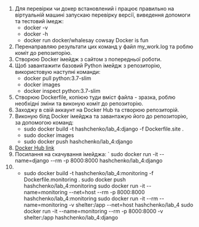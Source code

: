1. Для перевірки чи докер встановлений і працює правильно на віртуальній машині запускаю  перевірку версії, виведення допомоги та тестовий імедж:
   - docker -v
   - docker -h
   - docker run docker/whalesay cowsay Docker is fun
2. Перенаправляю результати цих команд у файл my_work.log та роблю коміт до репозиторію.
3. Створюю Docker імейдж з сайтом з попередньої роботи.
4. Щоб завантажити базовий Python імейдж з репозиторію, використовую наступні команди:
   - docker  pull python:3.7-slim
   - docker images
   - docker inspect python:3.7-slim
5. Створюю Dockerfile, копіюю туди вміст файла - зразка, роблю необхідні зміни та виконую коміт до репозиторію.
6. Заходжу в свій аккаунт на Docker Hub та створюю репозиторій.
7. Виконую білд Docker імейджа та завантажую його до репозиторію, за допомогою команд:
   - sudo docker build -t hashchenko/lab_4:django -f Dockerfile.site .
   - sudo docker images
   - sudo docker push hashchenko/lab_4:django 
8. [Docker Hub link](https://hub.docker.com/r/hashchenko/ik-31_hashchenko)
9. Посилання на скачування імейджа: `
sudo docker run -it --name=django --rm -p 8000:8000 hashchenko/lab_4:django
10. - sudo docker build -t hashchenko/lab_4:monitoring -f Dockerfile.monitoring .
    sudo docker push hashchenko/lab_4:monitoring 
sudo docker run -it --name=monitoring --net=host  --rm -p 8000:8000 hashchenko/lab_4:monitoring
sudo docker run -it --rm  --name=monitoring -v shelter:/app --net=host hashchenko/lab_4
sudo docker run -it --name=monitoring --rm -p 8000:8000 -v shelter:/app hashchenko/lab_4:django